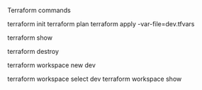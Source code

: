 

Terraform commands

terraform init
terraform plan
terraform apply -var-file=dev.tfvars


terraform show



terraform destroy


terraform workspace new dev

terraform workspace select dev
terraform workspace show